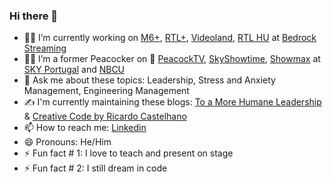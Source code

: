 ### Hi there 👋

<!--
**RicCastelhano/RicCastelhano** is a ✨ _special_ ✨ repository because its `README.md` (this file) appears on your GitHub profile.

Here are some ideas to get you started:

- 🔭 I’m currently working on ...
- 🌱 I’m currently learning ...
- 👯 I’m looking to collaborate on ...
- 🤔 I’m looking for help with ...
- 💬 Ask me about ...
- 📫 How to reach me: ...
- 😄 Pronouns: ...
- ⚡ Fun fact: ...
-->
- 👨‍💻 I’m currently working on [M6+](https://www.m6.fr/), [RTL+](https://plus.rtl.de/), [Videoland](https://videoland.com/), [RTL HU](https://rtlplusz.hu/) at [Bedrock Streaming](https://www.linkedin.com/company/bedrock-streaming/)
- 👨‍💻 I’m a former Peacocker on 🦚 [PeacockTV](https://www.peacock.com/), [SkyShowtime](https://www.skyshowtime.com/), [Showmax](https://www.showmax.com/) at [SKY Portugal](https://www.linkedin.com/company/skyportugal/mycompany) and [NBCU](https://www.linkedin.com/company/nbcuniversal-inc-) 
- 💬 Ask me about these topics: Leadership, Stress and Anxiety Management, Engineering Management
- ✍️ I'm currently maintaining these blogs: [To a More Humane Leadership](https://www.linkedin.com/newsletters/6878025774285262848/) & [Creative Code by Ricardo Castelhano](https://creativecode.ricardocastelhano.net)
- 📫 How to reach me: [Linkedin](https://www.linkedin.com/in/ricardocastelhano/)
- 😄 Pronouns: He/Him
- ⚡ Fun fact # 1: I love to teach and present on stage
- ⚡ Fun fact # 2: I still dream in code
